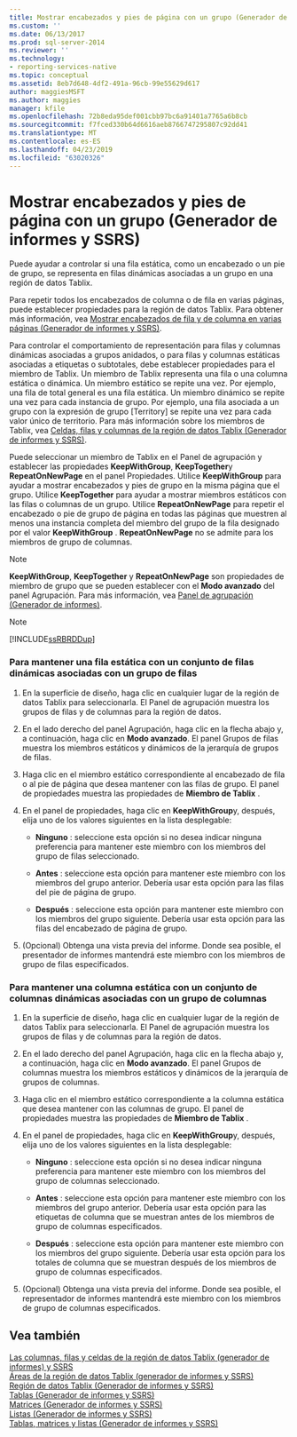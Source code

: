 ```yaml
---
title: Mostrar encabezados y pies de página con un grupo (Generador de informes y SSRS) | Microsoft Docs
ms.custom: ''
ms.date: 06/13/2017
ms.prod: sql-server-2014
ms.reviewer: ''
ms.technology:
- reporting-services-native
ms.topic: conceptual
ms.assetid: 8eb7d648-4df2-491a-96cb-99e55629d617
author: maggiesMSFT
ms.author: maggies
manager: kfile
ms.openlocfilehash: 72b8eda95def001cbb97bc6a91401a7765a6b8cb
ms.sourcegitcommit: f7fced330b64d6616aeb8766747295807c92dd41
ms.translationtype: MT
ms.contentlocale: es-ES
ms.lasthandoff: 04/23/2019
ms.locfileid: "63020326"
---
```

# <a name="display-headers-and-footers-with-a-group-report-builder-and-ssrs"></a>Mostrar encabezados y pies de página con un grupo (Generador de informes y SSRS)
  Puede ayudar a controlar si una fila estática, como un encabezado o un pie de grupo, se representa en filas dinámicas asociadas a un grupo en una región de datos Tablix.  
  
 Para repetir todos los encabezados de columna o de fila en varias páginas, puede establecer propiedades para la región de datos Tablix. Para obtener más información, vea [Mostrar encabezados de fila y de columna en varias páginas &#40;Generador de informes y SSRS&#41;](display-row-and-column-headers-on-multiple-pages-report-builder-and-ssrs.md).  
  
 Para controlar el comportamiento de representación para filas y columnas dinámicas asociadas a grupos anidados, o para filas y columnas estáticas asociadas a etiquetas o subtotales, debe establecer propiedades para el miembro de Tablix. Un miembro de Tablix representa una fila o una columna estática o dinámica. Un miembro estático se repite una vez. Por ejemplo, una fila de total general es una fila estática. Un miembro dinámico se repite una vez para cada instancia de grupo. Por ejemplo, una fila asociada a un grupo con la expresión de grupo [Territory] se repite una vez para cada valor único de territorio. Para más información sobre los miembros de Tablix, vea [Celdas, filas y columnas de la región de datos Tablix &#40;Generador de informes y SSRS&#41;](tablix-data-region-cells-rows-and-columns-report-builder-and-ssrs.md).  
  
 Puede seleccionar un miembro de Tablix en el Panel de agrupación y establecer las propiedades **KeepWithGroup**, **KeepTogether**y **RepeatOnNewPage** en el panel Propiedades. Utilice **KeepWithGroup** para ayudar a mostrar encabezados y pies de grupo en la misma página que el grupo. Utilice **KeepTogether** para ayudar a mostrar miembros estáticos con las filas o columnas de un grupo. Utilice **RepeatOnNewPage** para repetir el encabezado o pie de grupo de página en todas las páginas que muestren al menos una instancia completa del miembro del grupo de la fila designado por el valor **KeepWithGroup** . **RepeatOnNewPage** no se admite para los miembros de grupo de columnas.  
  
> [!NOTE]  
>  **KeepWithGroup**, **KeepTogether** y **RepeatOnNewPage** son propiedades de miembro de grupo que se pueden establecer con el **Modo avanzado** del panel Agrupación. Para más información, vea [Panel de agrupación &#40;Generador de informes&#41;](grouping-pane-report-builder.md).  
  
> [!NOTE]  
>  [!INCLUDE[ssRBRDDup](../../includes/ssrbrddup-md.md)]  
  
### <a name="to-keep-a-static-row-with-a-set-of-dynamic-rows-associated-with-a-row-group"></a>Para mantener una fila estática con un conjunto de filas dinámicas asociadas con un grupo de filas  
  
1.  En la superficie de diseño, haga clic en cualquier lugar de la región de datos Tablix para seleccionarla. El Panel de agrupación muestra los grupos de filas y de columnas para la región de datos.  
  
2.  En el lado derecho del panel Agrupación, haga clic en la flecha abajo y, a continuación, haga clic en **Modo avanzado**. El panel Grupos de filas muestra los miembros estáticos y dinámicos de la jerarquía de grupos de filas.  
  
3.  Haga clic en el miembro estático correspondiente al encabezado de fila o al pie de página que desea mantener con las filas de grupo. El panel de propiedades muestra las propiedades de **Miembro de Tablix** .  
  
4.  En el panel de propiedades, haga clic en **KeepWithGroup**y, después, elija uno de los valores siguientes en la lista desplegable:  
  
    -   **Ninguno** : seleccione esta opción si no desea indicar ninguna preferencia para mantener este miembro con los miembros del grupo de filas seleccionado.  
  
    -   **Antes** : seleccione esta opción para mantener este miembro con los miembros del grupo anterior. Debería usar esta opción para las filas del pie de página de grupo.  
  
    -   **Después** : seleccione esta opción para mantener este miembro con los miembros del grupo siguiente. Debería usar esta opción para las filas del encabezado de página de grupo.  
  
5.  (Opcional) Obtenga una vista previa del informe. Donde sea posible, el presentador de informes mantendrá este miembro con los miembros de grupo de filas especificados.  
  
### <a name="to-keep-a-static-column-with-a-set-of-dynamic-columns-associated-with-a-column-group"></a>Para mantener una columna estática con un conjunto de columnas dinámicas asociadas con un grupo de columnas  
  
1.  En la superficie de diseño, haga clic en cualquier lugar de la región de datos Tablix para seleccionarla. El Panel de agrupación muestra los grupos de filas y de columnas para la región de datos.  
  
2.  En el lado derecho del panel Agrupación, haga clic en la flecha abajo y, a continuación, haga clic en **Modo avanzado**. El panel Grupos de columnas muestra los miembros estáticos y dinámicos de la jerarquía de grupos de columnas.  
  
3.  Haga clic en el miembro estático correspondiente a la columna estática que desea mantener con las columnas de grupo. El panel de propiedades muestra las propiedades de **Miembro de Tablix** .  
  
4.  En el panel de propiedades, haga clic en **KeepWithGroup**y, después, elija uno de los valores siguientes en la lista desplegable:  
  
    -   **Ninguno** : seleccione esta opción si no desea indicar ninguna preferencia para mantener este miembro con los miembros del grupo de columnas seleccionado.  
  
    -   **Antes** : seleccione esta opción para mantener este miembro con los miembros del grupo anterior. Debería usar esta opción para las etiquetas de columna que se muestran antes de los miembros de grupo de columnas especificados.  
  
    -   **Después** : seleccione esta opción para mantener este miembro con los miembros del grupo siguiente. Debería usar esta opción para los totales de columna que se muestran después de los miembros de grupo de columnas especificados.  
  
5.  (Opcional) Obtenga una vista previa del informe. Donde sea posible, el representador de informes mantendrá este miembro con los miembros de grupo de columnas especificados.  
  
## <a name="see-also"></a>Vea también  
 [Las columnas, filas y celdas de la región de datos Tablix &#40;generador de informes&#41; y SSRS](tablix-data-region-cells-rows-and-columns-report-builder-and-ssrs.md)   
 [Áreas de la región de datos Tablix &#40;generador de informes y SSRS&#41;](tablix-data-region-areas-report-builder-and-ssrs.md)   
 [Región de datos Tablix &#40;Generador de informes y SSRS&#41;](../tablix-data-region-report-builder-and-ssrs.md)   
 [Tablas &#40;Generador de informes y SSRS&#41;](tables-report-builder-and-ssrs.md)   
 [Matrices &#40;Generador de informes y SSRS&#41;](create-a-matrix-report-builder-and-ssrs.md)   
 [Listas &#40;Generador de informes y SSRS&#41;](create-invoices-and-forms-with-lists-report-builder-and-ssrs.md)   
 [Tablas, matrices y listas &#40;Generador de informes y SSRS&#41;](tables-matrices-and-lists-report-builder-and-ssrs.md)  
  
  
